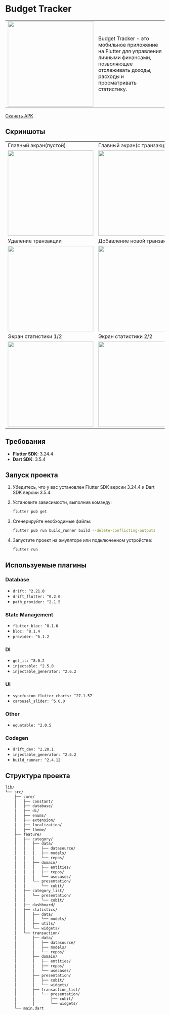 # Budget Tracker
<table>
  <tr>
    <td><img src="https://github.com/user-attachments/assets/b34e2673-0f47-40e4-8d31-ebb7251a7b7c" width=270></td>
    <td>Budget Tracker - это мобильное приложение на Flutter для управления личными финансами, позволяющее отслеживать доходы, расходы и просматривать статистику.</td>
  </tr>
</table>

[Скачать APK](https://drive.google.com/file/d/1IgnXcH01cvIbxVgAzNvsynybkSL15Pua/view?usp=sharing)


## Скриншоты
<table>
  <tr>
    <td>Главный экран(пустой)</td>
    <td>Главный экран(с транзакциями)</td>
    <td>Главный экран(с вкл. фильтрами)</td>
    <td>Экран фильтров транзакций</td>
  </tr>
  <tr>
    <td><img src="https://github.com/user-attachments/assets/0cda6817-d6c0-4806-bca6-1aa42aa85a16" width=270></td>
    <td><img src="https://github.com/user-attachments/assets/e71304d2-5db5-476d-935d-5cf8cef99daa" width=270></td>
    <td><img src="https://github.com/user-attachments/assets/7c148c55-4c4a-4155-ab97-77c576510758" width=270></td>
    <td><img src="https://github.com/user-attachments/assets/f0731766-e41f-41cb-98bd-02bfb8bb854a" width=270></td>
  </tr>
  <tr>
    <td>Удаление транзакции</td>
    <td>Добавление новой транзакции</td>
    <td>Выбор категории</td>
    <td>Экран статистики(пустой)</td>
  </tr>
  <tr>
    <td><img src="https://github.com/user-attachments/assets/657d5c19-e8bc-4cc9-91ac-171c85ede6b3" width=270></td>
    <td><img src="https://github.com/user-attachments/assets/d56ac8eb-93b1-4269-8f94-1be58c980153" width=270></td>
    <td><img src="https://github.com/user-attachments/assets/76e33841-e226-4862-9e29-3dfea2d97d2e" width=270></td>
    <td><img src="https://github.com/user-attachments/assets/f6de3aba-f56b-4faf-9c01-cb3d033d38b5" width=270></td>
  </tr>
<tr>
    <td>Экран статистики 1/2</td>
    <td>Экран статистики 2/2</td>
  </tr>
<tr>
    <td><img src="https://github.com/user-attachments/assets/8fcb5f68-5d1c-4369-a820-0436ab3f4329" width=270></td>
    <td><img src="https://github.com/user-attachments/assets/bf56ce72-29ee-4736-8229-3f561cc042c7" width=270></td>
  </tr>
</table>

## Требования

- **Flutter SDK**: 3.24.4
- **Dart SDK**: 3.5.4

## Запуск проекта

1. Убедитесь, что у вас установлен Flutter SDK версии 3.24.4 и Dart SDK версии 3.5.4.
2. Установите зависимости, выполнив команду:
   ```bash
   flutter pub get
   ```
3. Сгенерируйте необходимые файлы:
    ```bash
   flutter pub run build_runner build --delete-conflicting-outputs
   ```

4. Запустите проект на эмуляторе или подключенном устройстве:
   ```bash
   flutter run
   ```
## Используемые плагины

### Database
- `drift: ^2.21.0`
- `drift_flutter: ^0.2.0`
- `path_provider: ^2.1.5`

### State Management
- `flutter_bloc: ^8.1.6`
- `bloc: ^8.1.4`
- `provider: ^6.1.2`

### DI
- `get_it: ^8.0.2`
- `injectable: ^2.5.0`
- `injectable_generator: ^2.6.2`

### UI
- `syncfusion_flutter_charts: ^27.1.57`
- `carousel_slider: ^5.0.0`

### Other
- `equatable: ^2.0.5 `

### Codegen
- `drift_dev: ^2.20.1`
- `injectable_generator: ^2.6.2`
- `build_runner: ^2.4.12`



## Структура проекта

```markdown
lib/
└── src/
    ├── core/
    │   ├── constant/
    │   ├── database/
    │   ├── di/
    │   ├── enums/
    │   ├── extension/
    │   ├── localization/
    │   ├── theme/
    ├── feature/
    │   ├── category/
    │   │   ├── data/
    │   │   │   ├── datasource/
    │   │   │   ├── models/
    │   │   │   └── repos/
    │   │   ├── domain/
    │   │   │   ├── entities/
    │   │   │   ├── repos/
    │   │   │   └── usecases/
    │   │   └── presentation/
    │   │       └── cubit/
    │   ├── category_list/
    │   │   └── presentation/
    │   │       └── cubit/
    │   ├── dashboard/
    │   ├── statistics/
    │   │   ├── data/
    │   │   │   └── models/
    │   │   ├── utils/
    │   │   └── widgets/
    │   └── transaction/
    │       ├── data/
    │       │   ├── datasource/
    │       │   ├── models/
    │       │   └── repos/
    │       ├── domain/
    │       │   ├── entities/
    │       │   ├── repos/
    │       │   └── usecases/
    │       ├── presentation/
    │       │   ├── cubit/
    │       │   └── widgets/
    │       ├── transaction_list/
    │       │   └── presentation/
    │       │       ├── cubit/
    │       │       └── widgets/
    └── main.dart
